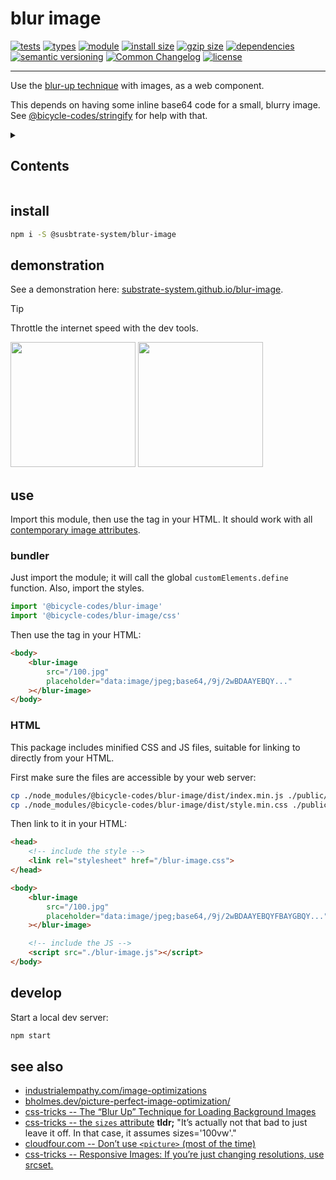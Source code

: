# blur image

[![tests](https://img.shields.io/github/actions/workflow/status/substrate-system/blur-image/nodejs.yml?style=flat-square)](https://github.com/substrate-system/blur-image/actions/workflows/nodejs.yml)
[![types](https://img.shields.io/npm/types/@substrate-system/blur-image?style=flat-square)](README.md)
[![module](https://img.shields.io/badge/module-ESM%2FCJS-blue?style=flat-square)](README.md)
[![install size](https://packagephobia.com/badge?p=@substrate-system/blur-image)](https://packagephobia.com/result?p=@substrate-system/blur-image)
[![gzip size](https://img.shields.io/bundlephobia/minzip/@substrate-system/blur-image?style=flat-square)](https://bundlephobia.com/package/@substrate-sustem/blur-image)
[![dependencies](https://img.shields.io/badge/dependencies-zero-brightgreen.svg?style=flat-square)](package.json)
[![semantic versioning](https://img.shields.io/badge/semver-2.0.0-blue?logo=semver&style=flat-square)](https://semver.org/)
[![Common Changelog](https://nichoth.github.io/badge/common-changelog.svg)](./CHANGELOG.md)
[![license](https://img.shields.io/badge/license-Big_Time-blue?style=flat-square)](LICENSE)

-----------------------------------------

Use the [blur-up technique](https://css-tricks.com/the-blur-up-technique-for-loading-background-images/)
with images, as a web component.

This depends on having some inline base64 code for a small, blurry image.
See [@bicycle-codes/stringify](https://github.com/bicycle-codes/stringify) for
help with that.

<details><summary><h2>Contents</h2></summary>
<!-- toc -->
</details>

## install

```sh
npm i -S @susbtrate-system/blur-image
```

## demonstration

See a demonstration here: [substrate-system.github.io/blur-image](https://substrate-system.github.io/blur-image/).

> [!TIP]
> Throttle the internet speed with the dev tools.

<img src="https://github.com/substrate-system/blur-image/raw/main/before.png" width="200" /> <img src="https://github.com/substrate-system/blur-image/raw/main/after.png" width="200" />

## use
Import this module, then use the tag in your HTML. It should work with all
[contemporary image attributes](https://developer.mozilla.org/en-US/docs/Learn/HTML/Multimedia_and_embedding/Responsive_images#how_do_you_create_responsive_images).

### bundler
Just import the module; it will call the global `customElements.define`
function. Also, import the styles.

```js
import '@bicycle-codes/blur-image'
import '@bicycle-codes/blur-image/css'
```

Then use the tag in your HTML:

```html
<body>
    <blur-image
        src="/100.jpg"
        placeholder="data:image/jpeg;base64,/9j/2wBDAAYEBQY..."
    ></blur-image>
</body>
```

### HTML
This package includes minified CSS and JS files, suitable for linking to directly from your HTML.

First make sure the files are accessible by your web server:

```sh
cp ./node_modules/@bicycle-codes/blur-image/dist/index.min.js ./public/blur-image.js
cp ./node_modules/@bicycle-codes/blur-image/dist/style.min.css ./public/blur-image.css
```

Then link to it in your HTML:

```html
<head>
    <!-- include the style -->
    <link rel="stylesheet" href="/blur-image.css">
</head>

<body>
    <blur-image
        src="/100.jpg"
        placeholder="data:image/jpeg;base64,/9j/2wBDAAYEBQYFBAYGBQY..."
    ></blur-image>

    <!-- include the JS -->
    <script src="./blur-image.js"></script>
</body>
```

## develop

Start a local dev server:

```sh
npm start
```

## see also

* [industrialempathy.com/image-optimizations](https://www.industrialempathy.com/posts/image-optimizations/)
* [bholmes.dev/picture-perfect-image-optimization/](https://bholmes.dev/blog/picture-perfect-image-optimization/)
* [css-tricks -- The “Blur Up” Technique for Loading Background Images](https://css-tricks.com/the-blur-up-technique-for-loading-background-images/)
* [css-tricks -- the `sizes` attribute](https://css-tricks.com/responsive-images-youre-just-changing-resolutions-use-srcset/#aa-also-sizes)
**tldr;** "It’s actually not that bad to just leave it off. In that case, it assumes sizes='100vw'."
* [cloudfour.com -- Don’t use `<picture>` (most of the time)](https://cloudfour.com/thinks/dont-use-picture-most-of-the-time/)
* [css-tricks -- Responsive Images: If you’re just changing resolutions, use srcset.](https://css-tricks.com/responsive-images-youre-just-changing-resolutions-use-srcset/)
